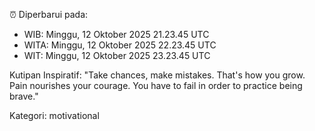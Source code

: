 ⏰ Diperbarui pada:
- WIB: Minggu, 12 Oktober 2025 21.23.45 UTC
- WITA: Minggu, 12 Oktober 2025 22.23.45 UTC
- WIT: Minggu, 12 Oktober 2025 23.23.45 UTC

Kutipan Inspiratif:
"Take chances, make mistakes. That's how you grow. Pain nourishes your courage. You have to fail in order to practice being brave."


Kategori: motivational

